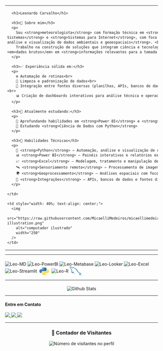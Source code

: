 <!-- Layout lado a lado com HTML simplificado (100% compatível com GitHub) -->
<table>
  <tr>
    <td style="width: 60%; vertical-align: top;">

      <h1>Leonardo Carvalho</h1>

      <h3>👋 Sobre mim</h3>
      <p>
        Sou <strong>meteorologista</strong> com formação técnica em <strong>Desenvolvimento de Sistemas</strong> e <strong>Sistemas para Internet</strong>, com foco em <strong>tratamento, análise e visualização de dados ambientais e geoespaciais</strong>. <br>
        Trabalho na construção de soluções que integram ciência e tecnologia para transformar <em>dados brutos</em> em <strong>informações relevantes para a tomada de decisão</strong>.
      </p>

      <h3>✅ Experiência sólida em:</h3>
      <p>
        ⚙️ Automação de rotinas<br>
        🧹 Limpeza e padronização de dados<br>
        🔗 Integração entre fontes diversas (planilhas, APIs, bancos de dados, imagens de satélite)<br>
        📊 Criação de dashboards interativos para análise técnica e operacional
      </p>

      <h3>🎯 Atualmente estudando:</h3>
      <p>
        🚀 Aprofundando habilidades em <strong>Power BI</strong> e <strong>Excel</strong><br>
        🧠 Estudando <strong>Ciência de Dados com Python</strong>
      </p>

      <h3>🧠 Habilidades Técnicas</h3>
      <p>
        🐍 <strong>Python</strong> – Automação, análise e visualização de dados<br>
        📊 <strong>Power BI</strong> – Painéis interativos e relatórios estratégicos<br>
        📈 <strong>Excel</strong> – Modelagem, tratamento e manipulação de grandes volumes<br>
        🛰️ <strong>Sensoriamento remoto</strong> – Processamento de imagens orbitais<br>
        🌍 <strong>Geoprocessamento</strong> – Análises espaciais com foco em meio ambiente<br>
        🔌 <strong>Integrações</strong> – APIs, bancos de dados e fontes diversas
      </p>

    </td>

    <td style="width: 40%; text-align: center;">
      <img 
        src="https://raw.githubusercontent.com/MicaelliMedeiros/micaellimedeiros/master/image/computer-illustration.png" 
        alt="computador ilustrado" 
        width="250"
      />
    </td>
  </tr>
</table>

---

####  
<div style="display: inline_block">
  <img align="center" alt="Leo-MD" height="30" width="40" src="https://cdn.jsdelivr.net/gh/devicons/devicon/icons/markdown/markdown-original.svg">
  <img align="center" alt="Leo-PowerBI" height="30" width="40" src="https://cdn.worldvectorlogo.com/logos/power-bi-1.svg">
  <img align="center" alt="Leo-Metabase" height="30" width="40" src="https://logo.svgcdn.com/l/metabase.svg">
  <img align="center" alt="Leo-Looker" height="30" width="40" src="https://cdn.worldvectorlogo.com/logos/looker.svg">
  <img align="center" alt="Leo-Excel" height="30" width="40" src="https://cdn.worldvectorlogo.com/logos/microsoft-excel-2013.svg">
  <img align="center" alt="Leo-Streamlit" height="30" width="40" src="https://streamlit.io/images/brand/streamlit-logo-secondary-colormark-darktext.svg">
  <img align="center" alt="Leo-Python" height="30" width="40" src="https://raw.githubusercontent.com/devicons/devicon/master/icons/python/python-original.svg">
  <img align="center" alt="Leo-R" height="30" width="40" src="https://cdn.jsdelivr.net/gh/devicons/devicon/icons/rstudio/rstudio-original.svg">
  <img align="center" alt="Leo-MySQL" height="30" width="40" src="https://raw.githubusercontent.com/devicons/devicon/master/icons/mysql/mysql-original.svg">
  </div>


---

#### 



<div align="center">
  <img src="https://github-readme-stats.vercel.app/api/top-langs/?username=l3omc&theme=dark&hide_border=false&include_all_commits=true&count_private=true&layout=compact" alt="Github Stats" />
  </div>

<!--
<div align = "left">
<a href="https://github.com/l3omc" title="Perfil">
  <img height="180em" src="https://github-readme-stats.vercel.app/api?username=l3omc&theme=dracula&show_icons=true" />
</a>
</div>  -->



---

####  Entre em Contato
<a href="https://instagram.com/leeo.carvalho" target="_blank">
    <img src="https://img.shields.io/badge/-Instagram-%23E4405F?style=for-the-badge&logo=instagram&logoColor=white" target="_blank">
  </a>
  <a href="mailto:leocarva95@gmail.com">
    <img src="https://img.shields.io/badge/-Gmail-%23333?style=for-the-badge&logo=gmail&logoColor=white" target="_blank">
  </a>
  <a href="https://www.linkedin.com/in/l3omc/" target="_blank">
    <img src="https://img.shields.io/badge/-LinkedIn-%230077B5?style=for-the-badge&logo=linkedin&logoColor=white" target="_blank">
  </a>
</div>

---

<div align="center">
  <h3><b>📍 Contador de Visitantes</b></h3>
  <img src="https://profile-counter.glitch.me/l3omc/count.svg" alt="Número de visitantes no perfil" />
</div>
